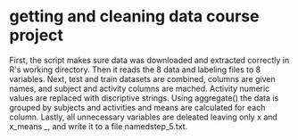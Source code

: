 # getting and cleaning data course project

First, the script makes sure data was downloaded and extracted correctly in R's working directory.
Then it reads the 8 data and labeling files to 8 variables.
Next, test and train datasets are combined, columns are given names, and subject and activity columns are mached.
Activity numeric values are replaced with discriptive strings.
Using aggregate() the data is grouped by subjects and activities and means are calculated for each column.
Lastly, all unnecessary variables are deleated leaving only x and x_means _, and write it to a file namedstep_5.txt.
